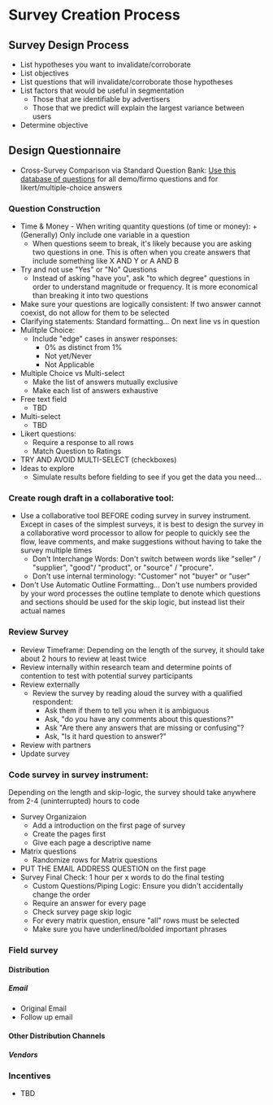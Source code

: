 # Survey Creation Process 
## Survey Design Process
+ List hypotheses you want to invalidate/corroborate
+ List objectives
+ List questions that will invalidate/corroborate those hypotheses
+ List factors that would be useful in segmentation
  + Those that are identifiable by advertisers
  + Those that we predict will explain the largest variance between users
+ Determine objective
## Design Questionnaire
+  Cross-Survey Comparison via Standard Question Bank: [Use this database of questions](https://github.com/charlesrogers/product_research/blob/master/quantitative_research/survey_question_bank.md) for all demo/firmo questions and for likert/multiple-choice answers
### Question Construction
+ Time & Money - When writing quantity questions (of time or money):
+(Generally) Only include one variable in a question
  + When questions seem to break, it's likely because you are asking two questions in one. This is often when you create answers that include something like X AND Y or A AND B
+ Try and not use "Yes" or "No" Questions
  + Instead of asking "have you", ask "to which degree" questions in order to understand magnitude or frequency. It is more economical than breaking it into two questions
+ Make sure your questions are logically consistent: If two answer cannot coexist, do not allow for them to be selected
+ Clarifying statements: Standard formatting... On next line vs in question
+ Mulitple Choice:
   + Include "edge" cases in answer responses:
      + 0% as distinct from 1%
      + Not yet/Never
      + Not Applicable
+ Multiple Choice vs Multi-select
  + Make the list of answers mutually exclusive
  + Make each list of answers exhaustive
+ Free text field
  + TBD
+ Multi-select
  + TBD
+ Likert questions:
  + Require a response to all rows
  + Match Question to Ratings
+ TRY AND AVOID MULTI-SELECT (checkboxes)
+ Ideas to explore
  + Simulate results before fielding to see if you get the data you need...
### Create rough draft in a collaborative tool: 
+ Use a collaborative tool BEFORE coding survey in survey instrument. Except in cases of the simplest surveys, it is best to design the survey in a collaborative word processor to allow for people to quickly see the flow, leave comments, and make suggestions without having to take  the survey multiple times
  + Don't Interchange Words: Don't switch between words like "seller" / "supplier", "good"/ "product", or "source" / "procure".
  + Don't use internal terminology: "Customer" not "buyer" or "user"
+ Don't Use Automatic Outline Formatting... Don't use numbers provided by your word processes the outline template to denote which questions and sections should be used for the skip logic, but instead list their actual names
### Review Survey
  + Review Timeframe: Depending on the length of the survey, it should take about 2 hours to review at least twice
+ Review internally within research team and determine points of contention to test with potential survey participants
+ Review externally
  + Review the survey by reading aloud the survey with a qualified respondent:
    + Ask them if them to tell you when it is ambiguous
    + Ask, "do you have any comments about this questions?"
    + Ask "Are there any answers that are missing or confusing"?
    + Ask, "Is it hard question to answer?"
+ Review with partners
+ Update survey
### Code survey in survey instrument:
Depending on the length and skip-logic, the survey should take anywhere from 2-4 (uninterrupted) hours to code
+ Survey Organizaion
  + Add a introduction on the first page of survey
  + Create the pages first
  + Give each page a descriptive name
+ Matrix questions
  + Randomize rows for Matrix questions
+ PUT THE EMAIL ADDRESS QUESTION on the first page
+ Survey Final Check: 1 hour per x words to do the final testing
  + Custom Questions/Piping Logic: Ensure you didn't accidentally change the order
  + Require an answer for every page
  + Check survey page skip logic
  + For every matrix question, ensure "all" rows must be selected
  + Make sure you have underlined/bolded important phrases
### Field survey
#### Distribution
##### Email
+ Original Email
+ Follow up email
#### Other Distribution Channels
##### Vendors
### Incentives
+ TBD

